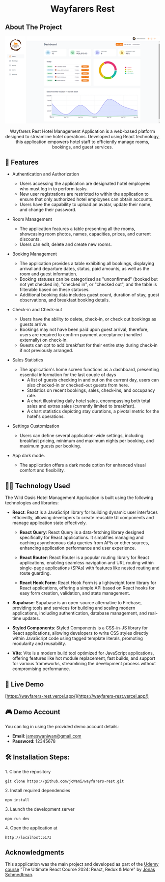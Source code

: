 <!-- PROJECT LOGO -->
<br />
<h1 align="center">Wayfarers Rest</h1>

<!-- ABOUT THE PROJECT -->

## About The Project

![Screenshot](./public/wayfarers-rest-home.png)

<p align="center">
Wayfarers Rest Hotel Management Application is a web-based platform designed to streamline hotel operations. Developed using React technology, this application empowers hotel staff to efficiently manage rooms, bookings, and guest services.
</p>

<!-- APPLICATION'S FEATURES -->

## 📝 Features

- Authentication and Authorization

  - Users accessing the application are designated hotel employees who must log in to perform tasks.
  - New user registrations are restricted to within the application to ensure that only authorized hotel employees can obtain accounts.
  - Users have the capability to upload an avatar, update their name, and change their password.

- Room Management

  - The application features a table presenting all the rooms, showcasing room photos, names, capacities, prices, and current discounts.
  - Users can edit, delete and create new rooms.

- Booking Management

  - The application provides a table exhibiting all bookings, displaying arrival and departure dates, status, paid amounts, as well as the room and guest information.
  - Booking statuses can be categorized as "unconfirmed" (booked but not yet checked in), "checked in", or "checked out", and the table is filterable based on these statuses.
  - Additional booking data includes guest count, duration of stay, guest observations, and breakfast booking details.

- Check-in and Check-out

  - Users have the ability to delete, check-in, or check out bookings as guests arrive.
  - Bookings may not have been paid upon guest arrival; therefore, users are required to confirm payment acceptance (handled externally) on check-in.
  - Guests can opt to add breakfast for their entire stay during check-in if not previously arranged.

- Sales Statistics

  - The application's home screen functions as a dashboard, presenting essential information for the last couple of days
    - A list of guests checking in and out on the current day, users can also checked-in or checked-out guests from here.
    - Statistics on recent bookings, sales, check-ins, and occupancy rate.
    - A chart illustrating daily hotel sales, encompassing both total sales and extras sales (currently limited to breakfast).
    - A chart statistics depicting stay durations, a pivotal metric for the hotel's operations.

- Settings Customization

  - Users can define several application-wide settings, including breakfast pricing, minimum and maximum nights per booking, and maximum guests per booking.

- App dark mode.

  - The application offers a dark mode option for enhanced visual comfort and flexibility.

<!-- TECHNOLOGY USED -->

## 👨‍💻 Technology Used

The Wild Oasis Hotel Management Application is built using the following technologies and libraries:

- **React**: React is a JavaScript library for building dynamic user interfaces efficiently, allowing developers to create reusable UI components and manage application state effectively.

  - **React Query**: React Query is a data-fetching library designed specifically for React applications. It simplifies managing and caching asynchronous data queries from APIs or other sources, enhancing application performance and user experience.

  - **React Router**: React Router is a popular routing library for React applications, enabling seamless navigation and URL routing within single-page applications (SPAs) with features like nested routing and route guarding.

  - **React Hook Form**: React Hook Form is a lightweight form library for React applications, offering a simple API based on React hooks for easy form creation, validation, and state management.

- **Supabase**: Supabase is an open-source alternative to Firebase, providing tools and services for building and scaling modern applications, including authentication, database management, and real-time updates.

- **Styled Components**: Styled Components is a CSS-in-JS library for React applications, allowing developers to write CSS styles directly within JavaScript code using tagged template literals, promoting modularity and reusability.

- **Vite**: Vite is a modern build tool optimized for JavaScript applications, offering features like hot module replacement, fast builds, and support for various frameworks, streamlining the development process without compromising performance.

<!-- LIVE DEMO -->

## 🚀 Live Demo

[https://wayfarers-rest.vercel.app/](https://wayfarers-rest.vercel.app/)

## 🎮 Demo Account

You can log in using the provided demo account details:

- **Email**: jameswaniwan@gmail.com
- **Password**: 12345678

## 🛠 Installation Steps:

<p>1. Clone the repository</p>

```
git clone https://github.com/jcWani/wayfarers-rest.git
```

<p>2. Install required dependencies </p>

```
npm install
```

<p>3. Launch the development server</p>

```
npm run dev
```

<p>4. Open the application at</p>

```
http://localhost:5173
```

<!-- ACKNOWLEDGEMENTS -->

## Acknowledgments

This appplication was the main project and developed as part of the [Udemy course](https://www.udemy.com/course/the-ultimate-react-course) "The Ultimate React Course 2024: React, Redux & More" by [Jonas Schmedtman](https://twitter.com/jonasschmedtman).
